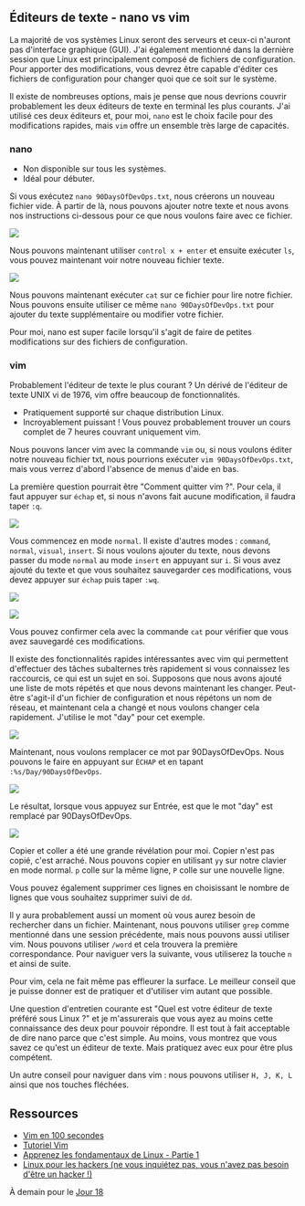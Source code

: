 ## Éditeurs de texte - nano vs vim

La majorité de vos systèmes Linux seront des serveurs et ceux-ci n'auront pas d'interface graphique (GUI). J'ai également mentionné dans la dernière session que Linux est principalement composé de fichiers de configuration. Pour apporter des modifications, vous devrez être capable d'éditer ces fichiers de configuration pour changer quoi que ce soit sur le système.

Il existe de nombreuses options, mais je pense que nous devrions couvrir probablement les deux éditeurs de texte en terminal les plus courants. J'ai utilisé ces deux éditeurs et, pour moi, `nano` est le choix facile pour des modifications rapides, mais `vim` offre un ensemble très large de capacités.

### nano

- Non disponible sur tous les systèmes.
- Idéal pour débuter.

Si vous exécutez `nano 90DaysOfDevOps.txt`, nous créerons un nouveau fichier vide. À partir de là, nous pouvons ajouter notre texte et nous avons nos instructions ci-dessous pour ce que nous voulons faire avec ce fichier.

![](Images/Day17_Linux1.png)

Nous pouvons maintenant utiliser `control x + enter` et ensuite exécuter `ls`, vous pouvez maintenant voir notre nouveau fichier texte.

![](Images/Day17_Linux2.png)

Nous pouvons maintenant exécuter `cat` sur ce fichier pour lire notre fichier. Nous pouvons ensuite utiliser ce même `nano 90DaysOfDevOps.txt` pour ajouter du texte supplémentaire ou modifier votre fichier.

Pour moi, nano est super facile lorsqu'il s'agit de faire de petites modifications sur des fichiers de configuration.

### vim

Probablement l'éditeur de texte le plus courant ? Un dérivé de l'éditeur de texte UNIX vi de 1976, vim offre beaucoup de fonctionnalités.

- Pratiquement supporté sur chaque distribution Linux.
- Incroyablement puissant ! Vous pouvez probablement trouver un cours complet de 7 heures couvrant uniquement vim.

Nous pouvons lancer vim avec la commande `vim` ou, si nous voulons éditer notre nouveau fichier txt, nous pourrions exécuter `vim 90DaysOfDevOps.txt`, mais vous verrez d'abord l'absence de menus d'aide en bas.

La première question pourrait être "Comment quitter vim ?". Pour cela, il faut appuyer sur `échap` et, si nous n'avons fait aucune modification, il faudra taper `:q`.

![](Images/Day17_Linux3.png)

Vous commencez en mode `normal`. Il existe d'autres modes : `command`, `normal`, `visual`, `insert`. Si nous voulons ajouter du texte, nous devons passer du mode `normal` au mode `insert` en appuyant sur `i`. Si vous avez ajouté du texte et que vous souhaitez sauvegarder ces modifications, vous devez appuyer sur `échap` puis taper `:wq`.

![](Images/Day17_Linux4.png)

![](Images/Day17_Linux5.png)

Vous pouvez confirmer cela avec la commande `cat` pour vérifier que vous avez sauvegardé ces modifications.

Il existe des fonctionnalités rapides intéressantes avec vim qui permettent d'effectuer des tâches subalternes très rapidement si vous connaissez les raccourcis, ce qui est un sujet en soi. Supposons que nous avons ajouté une liste de mots répétés et que nous devons maintenant les changer. Peut-être s'agit-il d'un fichier de configuration et nous répétons un nom de réseau, et maintenant cela a changé et nous voulons changer cela rapidement. J'utilise le mot "day" pour cet exemple.

![](Images/Day17_Linux6.png)

Maintenant, nous voulons remplacer ce mot par 90DaysOfDevOps. Nous pouvons le faire en appuyant sur `ÉCHAP` et en tapant `:%s/Day/90DaysOfDevOps`.

![](Images/Day17_Linux7.png)

Le résultat, lorsque vous appuyez sur Entrée, est que le mot "day" est remplacé par 90DaysOfDevOps.

![](Images/Day17_Linux8.png)

Copier et coller a été une grande révélation pour moi. Copier n'est pas copié, c'est arraché. Nous pouvons copier en utilisant `yy` sur notre clavier en mode normal. `p` colle sur la même ligne, `P` colle sur une nouvelle ligne.

Vous pouvez également supprimer ces lignes en choisissant le nombre de lignes que vous souhaitez supprimer suivi de `dd`.

Il y aura probablement aussi un moment où vous aurez besoin de rechercher dans un fichier. Maintenant, nous pouvons utiliser `grep` comme mentionné dans une session précédente, mais nous pouvons aussi utiliser vim. Nous pouvons utiliser `/word` et cela trouvera la première correspondance. Pour naviguer vers la suivante, vous utiliserez la touche `n` et ainsi de suite.

Pour vim, cela ne fait même pas effleurer la surface. Le meilleur conseil que je puisse donner est de pratiquer et d'utiliser vim autant que possible.

Une question d'entretien courante est "Quel est votre éditeur de texte préféré sous Linux ?" et je m'assurerais que vous ayez au moins cette connaissance des deux pour pouvoir répondre. Il est tout à fait acceptable de dire nano parce que c'est simple. Au moins, vous montrez que vous savez ce qu'est un éditeur de texte. Mais pratiquez avec eux pour être plus compétent.

Un autre conseil pour naviguer dans vim : nous pouvons utiliser `H, J, K, L` ainsi que nos touches fléchées.

## Ressources

- [Vim en 100 secondes](https://www.youtube.com/watch?v=-txKSRn0qeA)
- [Tutoriel Vim](https://www.youtube.com/watch?v=IiwGbcd8S7I)
- [Apprenez les fondamentaux de Linux - Partie 1](https://www.youtube.com/watch?v=kPylihJRG70)
- [Linux pour les hackers (ne vous inquiétez pas, vous n'avez pas besoin d'être un hacker !)](https://www.youtube.com/watch?v=VbEx7B_PTOE)

À demain pour le [Jour 18](day18.md)